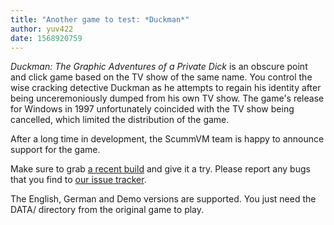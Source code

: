 ```yaml
---
title: "Another game to test: *Duckman*"
author: yuv422
date: 1568920759
---
```


*Duckman: The Graphic Adventures of a Private Dick* is an obscure point and click game based on the TV show of the same name. You control the wise cracking detective Duckman as he attempts to regain his identity after being unceremoniously dumped from his own TV show. The game's release for Windows in 1997 unfortunately coincided with the TV show being cancelled, which limited the distribution of the game.

After a long time in development, the ScummVM team is happy to announce support for the game.

Make sure to grab [a recent build](https://buildbot.scummvm.org/#/snapshots) and give it a try. Please report any bugs that you find to [our issue tracker](https://bugs.scummvm.org/).

The English, German and Demo versions are supported. You just need the DATA/ directory from the original game to play.

